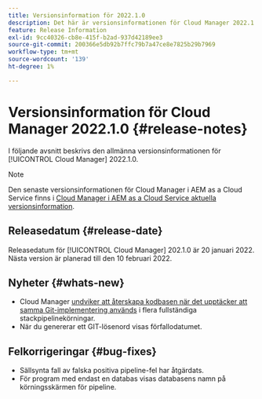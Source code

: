 ```yaml
---
title: Versionsinformation för 2022.1.0
description: Det här är versionsinformationen för Cloud Manager 2022.1.0.
feature: Release Information
exl-id: 9cc40326-cb8e-415f-b2ad-937d42189ee3
source-git-commit: 200366e5db92b7ffc79b7a47ce8e7825b29b7969
workflow-type: tm+mt
source-wordcount: '139'
ht-degree: 1%

---
```


# Versionsinformation för Cloud Manager 2022.1.0 {#release-notes}

I följande avsnitt beskrivs den allmänna versionsinformationen för [!UICONTROL Cloud Manager] 2022.1.0.

>[!NOTE]
>
>Den senaste versionsinformationen för Cloud Manager i AEM as a Cloud Service finns i [Cloud Manager i AEM as a Cloud Service aktuella versionsinformation](https://experienceleague.adobe.com/docs/experience-manager-cloud-service/content/implementing/using-cloud-manager/release-notes-cloud-manager/release-notes-cm-current.html).

## Releasedatum {#release-date}

Releasedatum för [!UICONTROL Cloud Manager] 202.1.0 är 20 januari 2022. Nästa version är planerad till den 10 februari 2022.

## Nyheter {#whats-new}

* Cloud Manager [undviker att återskapa kodbasen när det upptäcker att samma Git-implementering används](/help/getting-started/project-setup.md#build-artifact-reuse) i flera fullständiga stackpipelinekörningar.
* När du genererar ett GIT-lösenord visas förfallodatumet.

## Felkorrigeringar {#bug-fixes}

* Sällsynta fall av falska positiva pipeline-fel har åtgärdats.
* För program med endast en databas visas databasens namn på körningsskärmen för pipeline.
